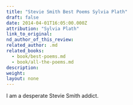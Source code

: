 ```yaml
---
title: "Stevie Smith Best Poems Sylvia Plath"
draft: false
date: 2014-04-01T16:05:00.000Z
attribution: "Sylvia Plath"
link_to_original:
nd_author_of_this_review:
related_author: .md
related_books:
  - book/best-poems.md
  - book/all-the-poems.md
description:
weight:
layout: none
---
```

I am a desperate Stevie Smith addict.

